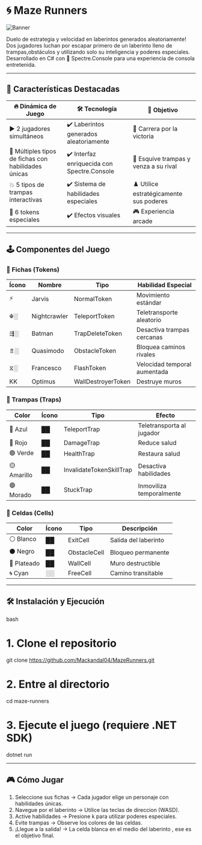# 🌀 Maze Runners

![Banner](https://encrypted-tbn0.gstatic.com/images?q=tbn:ANd9GcR-T-SskVYFXM6vVa7e0LxjNfLpbtb-ZPOKng&s) 

Duelo de estrategia y velocidad en laberintos generados aleatoriamente!  
Dos jugadores luchan por escapar primero de un laberinto lleno de trampas,obstáculos y utilizando solo su inteligencia y poderes especiales.  
Desarrollado en C# con 🎨 Spectre.Console para una experiencia de consola entretenida.

---

## 🚀 Características Destacadas

| 🔥 Dinámica de Juego | 🛠 Tecnología | 🎯 Objetivo |
|--------------------------|--------------------|-----------------|
| ▶️ 2 jugadores simultáneos | ✔️ Laberintos generados aleatoriamente | 🏁 Carrera por la victoria |
| 🧩 Múltiples tipos de fichas con habilidades únicas | ✔️ Interfaz enriquecida con Spectre.Console | 🧠 Esquive trampas y venza a su rival |
| 💥 5 tipos de trampas interactivas | ✔️ Sistema de habilidades especiales | ♟️ Utilice estratégicamente sus poderes |
| 🌟 6 tokens especiales | ✔️ Efectos visuales | 🎮 Experiencia arcade |

---

## 🕹 Componentes del Juego

### 🧩 Fichas (Tokens)
| Ícono | Nombre       | Tipo                 | Habilidad Especial           |
|-------|--------------|----------------------|-------------------------------|
| ⚡️   | Jarvis       | NormalToken        | Movimiento estándar           |
| ☬░    | Nightcrawler | TeleportToken      | Teletransporte aleatorio       |
| ⇶░    | Batman       | TrapDeleteToken    | Desactiva trampas cercanas     |
| ⇯░    | Quasimodo    | ObstacleToken     | Bloquea caminos rivales        |
| ⧖░    | Francesco    | FlashToken        | Velocidad temporal aumentada  |
| KK    | Optimus     | WallDestroyerToken| Destruye muros                |

### 🎯 Trampas (Traps)
| Color       | Ícono | Tipo                     | Efecto                     |
|-------------|-------|--------------------------|----------------------------|
| 🔵 Azul  | ██    | TeleportTrap           | Teletransporta al jugador  |
| 🔴 Rojo  | ██    | DamageTrap             | Reduce salud               |
| 🟢 Verde | ██    | HealthTrap             | Restaura salud             |
| 🟡 Amarillo| ██  | InvalidateTokenSkillTrap| Desactiva habilidades      |
| 🟣 Morado | ██    | StuckTrap             | Inmoviliza temporalmente   |

### 🧱 Celdas (Cells)
| Color          | Ícono | Tipo            | Descripción               |
|----------------|-------|-----------------|---------------------------|
| ⚪️ Blanco   | ██    | ExitCell      | Salida del laberinto      |
| ⚫️ Negro    | ██    | ObstacleCell  | Bloqueo permanente        |
| 🔘 Plateado | ██    | WallCell      | Muro destructible         |
| 🌀 Cyan     | ░░    | FreeCell      | Camino transitable        |

---

## 🛠 Instalación y Ejecución

bash
# 1. Clone el repositorio
git clone https://github.com/Mackandal04/MazeRunners.git

# 2. Entre al directorio
cd maze-runners

# 3. Ejecute el juego (requiere .NET SDK)
dotnet run

---

## 🎮 Cómo Jugar

1. Seleccione sus fichas → Cada jugador elige un personaje con habilidades únicas. 
2. Navegue por el laberinto → Utilice las teclas de direccion (WASD).
3. Active habilidades → Presione k para utilizar poderes especiales.
4. Evite trampas → Observe los colores de las celdas.
5. ¡Llegue a la salida! → La celda blanca en el medio del laberinto , ese es el objetivo final.
